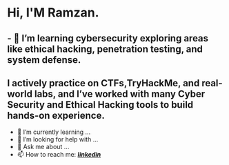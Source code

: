 # Hi, I'M **Ramzan**.



## - 🔭 I’m learning cybersecurity exploring areas like ethical hacking, penetration testing, and system defense.  
## I actively practice on CTFs,TryHackMe, and real-world labs, and I’ve worked with many Cyber Security and Ethical Hacking tools to build hands-on experience.
- 🌱 I’m currently learning ...
- 🤔 I’m looking for help with ...
- 💬 Ask me about ...
- 📫 How to reach me: [_**linkedin**_](https://www.linkedin.com/in/ramzankm92/)
